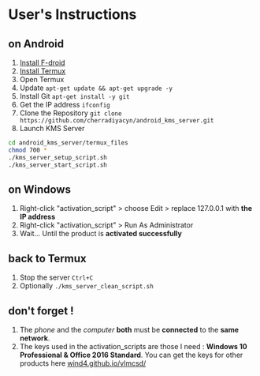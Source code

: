 # User's Instructions

## on Android
1. [Install F-droid](https://f-droid.org/en/)
1. [Install Termux](https://f-droid.org/en/packages/com.termux/)
1. Open Termux
1. Update 
```apt-get update && apt-get upgrade -y```
1. Install Git 
```apt-get install -y git```
1. Get the IP address 
```ifconfig```
1. Clone the Repository 
```git clone https://github.com/cherradiyacyn/android_kms_server.git```
1. Launch KMS Server 
```bash
cd android_kms_server/termux_files
chmod 700 *
./kms_server_setup_script.sh
./kms_server_start_script.sh
```
## on Windows
1. Right-click "activation_script" > choose Edit > replace 127.0.0.1 with __the IP address__
1. Right-click "activation_script" > Run As Administrator
1. Wait... Until the product is __activated successfully__

## back to Termux
1. Stop the server 
```Ctrl+C```
1. Optionally 
```./kms_server_clean_script.sh```

## don't forget !
1. The _phone_ and the _computer_ __both__ must be __connected__ to the __same network__.
2. The keys used in the activation_scripts are those I need : __Windows 10 Professional & Office 2016 Standard__. You can get the keys for other products here [wind4.github.io/vlmcsd/](http://wind4.github.io/vlmcsd/)
